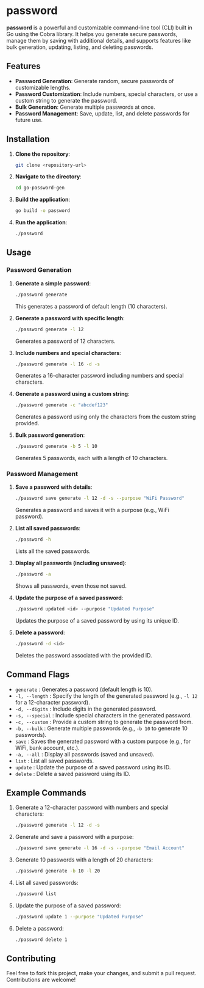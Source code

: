 # password

**password** is a powerful and customizable command-line tool (CLI) built in Go using the Cobra library. It helps you generate secure passwords, manage them by saving with additional details, and supports features like bulk generation, updating, listing, and deleting passwords.

## Features

- **Password Generation**: Generate random, secure passwords of customizable lengths.
- **Password Customization**: Include numbers, special characters, or use a custom string to generate the password.
- **Bulk Generation**: Generate multiple passwords at once.
- **Password Management**: Save, update, list, and delete passwords for future use.

## Installation

1. **Clone the repository**:

   ```bash
   git clone <repository-url>
   ```

2. **Navigate to the directory**:

   ```bash
   cd go-password-gen
   ```

3. **Build the application**:

   ```bash
   go build -o password
   ```

4. **Run the application**:
   ```bash
   ./password
   ```

## Usage

### Password Generation

1. **Generate a simple password**:

   ```bash
   ./password generate
   ```

   This generates a password of default length (10 characters).

2. **Generate a password with specific length**:

   ```bash
   ./password generate -l 12
   ```

   Generates a password of 12 characters.

3. **Include numbers and special characters**:

   ```bash
   ./password generate -l 16 -d -s
   ```

   Generates a 16-character password including numbers and special characters.

4. **Generate a password using a custom string**:

   ```bash
   ./password generate -c "abcdef123"
   ```

   Generates a password using only the characters from the custom string provided.

5. **Bulk password generation**:
   ```bash
   ./password generate -b 5 -l 10
   ```
   Generates 5 passwords, each with a length of 10 characters.

### Password Management

1. **Save a password with details**:

   ```bash
   ./password save generate -l 12 -d -s --purpose "WiFi Password"
   ```

   Generates a password and saves it with a purpose (e.g., WiFi password).

2. **List all saved passwords**:

   ```bash
   ./password -h
   ```

   Lists all the saved passwords.

3. **Display all passwords (including unsaved)**:

   ```bash
   ./password -a
   ```

   Shows all passwords, even those not saved.

4. **Update the purpose of a saved password**:

   ```bash
   ./password updated <id> --purpose "Updated Purpose"
   ```

   Updates the purpose of a saved password by using its unique ID.

5. **Delete a password**:
   ```bash
   ./password -d <id>
   ```
   Deletes the password associated with the provided ID.

## Command Flags

- `generate` : Generates a password (default length is 10).
- `-l, --length` : Specify the length of the generated password (e.g., `-l 12` for a 12-character password).
- `-d, --digits` : Include digits in the generated password.
- `-s, --special` : Include special characters in the generated password.
- `-c, --custom` : Provide a custom string to generate the password from.
- `-b, --bulk` : Generate multiple passwords (e.g., `-b 10` to generate 10 passwords).
- `save` : Saves the generated password with a custom purpose (e.g., for WiFi, bank account, etc.).
- `-a, --all` : Display all passwords (saved and unsaved).
- `list` : List all saved passwords.
- `update` : Update the purpose of a saved password using its ID.
- `delete` : Delete a saved password using its ID.

## Example Commands

1. Generate a 12-character password with numbers and special characters:

   ```bash
   ./password generate -l 12 -d -s
   ```

2. Generate and save a password with a purpose:

   ```bash
   ./password save generate -l 16 -d -s --purpose "Email Account"
   ```

3. Generate 10 passwords with a length of 20 characters:

   ```bash
   ./password generate -b 10 -l 20
   ```

4. List all saved passwords:

   ```bash
   ./password list
   ```

5. Update the purpose of a saved password:

   ```bash
   ./password update 1 --purpose "Updated Purpose"
   ```

6. Delete a password:
   ```bash
   ./password delete 1
   ```

## Contributing

Feel free to fork this project, make your changes, and submit a pull request. Contributions are welcome!
